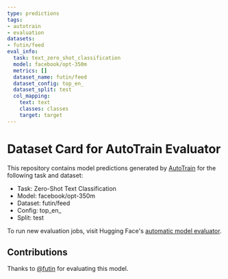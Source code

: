```yaml
---
type: predictions
tags:
- autotrain
- evaluation
datasets:
- futin/feed
eval_info:
  task: text_zero_shot_classification
  model: facebook/opt-350m
  metrics: []
  dataset_name: futin/feed
  dataset_config: top_en_
  dataset_split: test
  col_mapping:
    text: text
    classes: classes
    target: target
---
```

# Dataset Card for AutoTrain Evaluator

This repository contains model predictions generated by [AutoTrain](https://huggingface.co/autotrain) for the following task and dataset:

* Task: Zero-Shot Text Classification
* Model: facebook/opt-350m
* Dataset: futin/feed
* Config: top_en_
* Split: test

To run new evaluation jobs, visit Hugging Face's [automatic model evaluator](https://huggingface.co/spaces/autoevaluate/model-evaluator).

## Contributions

Thanks to [@futin](https://huggingface.co/futin) for evaluating this model.